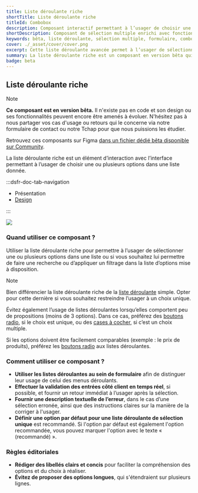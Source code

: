 ```yaml
---
title: Liste déroulante riche
shortTitle: Liste déroulante riche
titleId: Combobox
description: Composant interactif permettant à l’usager de choisir une ou plusieurs options dans une liste étendue, incluant recherche, sélection multiple et options par défaut.
shortDescription: Composant de sélection multiple enrichi avec fonctions de recherche.
keywords: bêta, liste déroulante, sélection multiple, formulaire, combobox, recherche, accessibilité, UX, options, DSFR
cover: ./_asset/cover/cover.png
excerpt: Cette liste déroulante avancée permet à l’usager de sélectionner une ou plusieurs options, tout en bénéficiant de fonctions supplémentaires comme la recherche, la sélection globale ou des groupes d’options.
summary: La liste déroulante riche est un composant en version bêta qui facilite les interactions complexes au sein des formulaires. Conçue pour aller au-delà des listes déroulantes classiques, elle prend en charge les sélections multiples, les recherches en direct et des retours visuels en cas d’erreur ou de succès. Bien que son code ne soit pas encore disponible, ses maquettes sont proposées sur Figma.
badge: beta
---
```


## Liste déroulante riche

> [!NOTE]
> **Ce composant est en version bêta.** Il n'existe pas en code et son design ou ses fonctionnalités peuvent encore être amenés à évoluer. N'hésitez pas à nous partager vos cas d'usage ou retours qui le concerne via notre formulaire de contact ou notre Tchap pour que nous puissions les étudier.

Retrouvez ces composants sur Figma [dans un fichier dédié bêta disponible sur Community](https://www.figma.com/community/file/1096003483468520396).

La liste déroulante riche est un élément d’interaction avec l’interface permettant à l’usager de choisir une ou plusieurs options dans une liste donnée.

:::dsfr-doc-tab-navigation

- Présentation
- [Design](./design/index.md)

:::

![](./_asset/presentation/presentation-1.png)

### Quand utiliser ce composant ?

Utiliser la liste déroulante riche pour permettre à l’usager de sélectionner une ou plusieurs options dans une liste ou si vous souhaitez lui permettre de faire une recherche ou d’appliquer un filtrage dans la liste d’options mise à disposition.

> [!NOTE]
> Bien différencier la liste déroulante riche de la [liste déroulante](../../../select/_part/doc/index.md) simple. Opter pour cette dernière si vous souhaitez restreindre l’usager à un choix unique.

Évitez également l’usage de listes déroulantes lorsqu’elles comportent peu de propositions (moins de 3 options). Dans ce cas, préférez des [boutons radio](../../../radio/_part/doc/index.md), si le choix est unique, ou des [cases à cocher](../../../checkbox/_part/doc/index.md), si c’est un choix multiple.

Si les options doivent être facilement comparables (exemple : le prix de produits), préférez les [boutons radio](../../../radio/_part/doc/index.md) aux listes déroulantes.

### Comment utiliser ce composant ?

- **Utiliser les listes déroulantes au sein de formulaire** afin de distinguer leur usage de celui des menus déroulants.
- **Effectuer la validation des entrées côté client en temps réel**, si possible, et fournir un retour immédiat à l’usager après la sélection.
- **Fournir une description textuelle de l’erreur**, dans le cas d’une sélection erronée, ainsi que des instructions claires sur la manière de la corriger à l'usager.
- **Définir une option par défaut pour une liste déroulante de sélection unique** est recommandé. Si l'option par défaut est également l'option recommandée, vous pouvez marquer l'option avec le texte « (recommandé) ».

### Règles éditoriales

- **Rédiger des libellés clairs et concis** pour faciliter la compréhension des options et du choix à réaliser.
- **Évitez de proposer des options longues**, qui s'étendraient sur plusieurs lignes.


